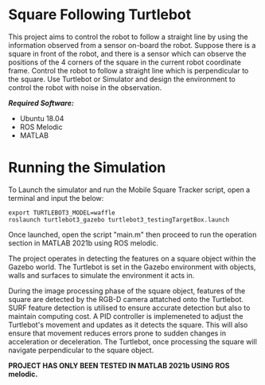 # Square Following Turtlebot 
This project aims to control the robot to follow a straight line by
using the information observed from a sensor on-board the robot.
Suppose there is a square in front of the robot, and there is a
sensor which can observe the positions of the 4 corners of the
square in the current robot coordinate frame. Control the robot to
follow a straight line which is perpendicular to the square. Use
Turtlebot or Simulator and design the environment to control the
robot with noise in the observation.

<b> <i>Required Software: </i></b>
- Ubuntu 18.04
- ROS Melodic
- MATLAB

# Running the Simulation
To Launch the simulator and run the Mobile Square Tracker script, open a terminal and input the below:


```
export TURTLEBOT3_MODEL=waffle
roslaunch turtlebot3_gazebo turtlebot3_testingTargetBox.launch 
```

Once launched, open the script "main.m" then proceed to run the operation section in MATLAB 2021b using ROS melodic.

The project operates in detecting the features on a square object within the Gazebo world. The Turtlebot is set in the Gazebo environment with objects, walls and surfaces to simulate the environment it acts in. 

During the image processing phase of the square object, features of the square are detected by the RGB-D camera attatched onto the Turtlebot. SURF feature detection is utilised to ensure accurate detection but also to maintain computing cost. A PID controller is implemeneted to adjust the Turtlebot's movement and updates as it detects the square. This will also ensure that movement reduces errors prone to sudden changes in acceleration or deceleration.
The Turtlebot, once processing the square will navigate perpendicular to the square object.

**PROJECT HAS ONLY BEEN TESTED IN MATLAB 2021b USING ROS melodic.**

